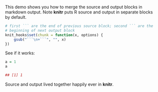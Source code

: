 This demo shows you how to merge the source and output blocks in markdown output. Note **knitr** puts R source and output in separate blocks by default.



```r
# first ``` are the end of previous source block; second ``` are the
# beginning of next output block
knit_hooks$set(chunk = function(x, options) {
    gsub("```\n+```", "", x)
})
```




See if it works:



```r
a = 1
a

## [1] 1
```




Source and output lived together happily ever in **knitr**.
